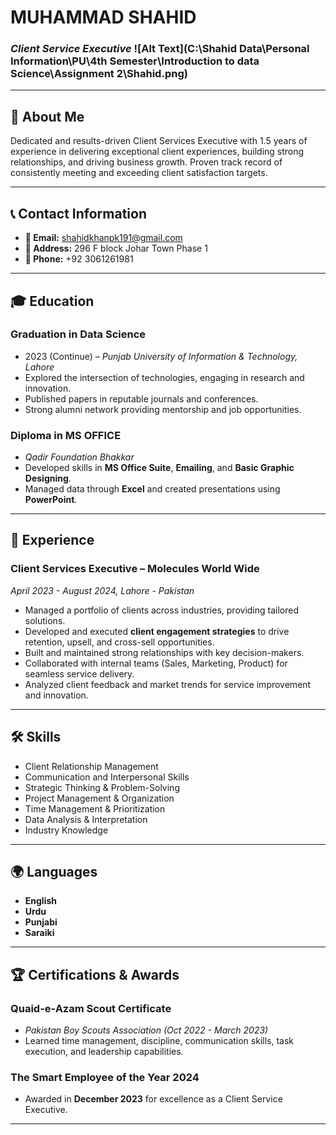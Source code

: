 # **MUHAMMAD SHAHID**  
### *Client Service Executive*   ![Alt Text](C:\Shahid Data\Personal Information\PU\4th Semester\Introduction to data Science\Assignment 2\Shahid.png) 

---

## **📌 About Me**  
Dedicated and results-driven Client Services Executive with 1.5 years of experience in delivering exceptional client experiences, building strong relationships, and driving business growth. Proven track record of consistently meeting and exceeding client satisfaction targets.

---

## **📞 Contact Information**  
- **📧 Email:** shahidkhanpk191@gmail.com  
- **📍 Address:** 296 F block Johar Town Phase 1  
- **📱 Phone:** +92 3061261981  

---

## **🎓 Education**  
### **Graduation in Data Science**  
- 2023 (Continue) – *Punjab University of Information & Technology, Lahore*  
- Explored the intersection of technologies, engaging in research and innovation.  
- Published papers in reputable journals and conferences.  
- Strong alumni network providing mentorship and job opportunities.  

### **Diploma in MS OFFICE**  
- *Qadir Foundation Bhakkar*  
- Developed skills in **MS Office Suite**, **Emailing**, and **Basic Graphic Designing**.  
- Managed data through **Excel** and created presentations using **PowerPoint**.  

---

## **💼 Experience**  
### **Client Services Executive – Molecules World Wide**  
*April 2023 - August 2024, Lahore - Pakistan*  
- Managed a portfolio of clients across industries, providing tailored solutions.  
- Developed and executed **client engagement strategies** to drive retention, upsell, and cross-sell opportunities.  
- Built and maintained strong relationships with key decision-makers.  
- Collaborated with internal teams (Sales, Marketing, Product) for seamless service delivery.  
- Analyzed client feedback and market trends for service improvement and innovation.  

---

## **🛠 Skills**  
- Client Relationship Management  
- Communication and Interpersonal Skills  
- Strategic Thinking & Problem-Solving  
- Project Management & Organization  
- Time Management & Prioritization  
- Data Analysis & Interpretation  
- Industry Knowledge  

---

## **🌍 Languages**  
- **English**  
- **Urdu**  
- **Punjabi**  
- **Saraiki**  

---

## **🏆 Certifications & Awards**  
### **Quaid-e-Azam Scout Certificate**  
- *Pakistan Boy Scouts Association (Oct 2022 - March 2023)*  
- Learned time management, discipline, communication skills, task execution, and leadership capabilities.  

### **The Smart Employee of the Year 2024**  
- Awarded in **December 2023** for excellence as a Client Service Executive.  

---
